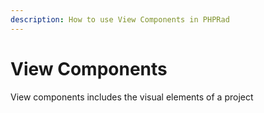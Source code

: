 ```yaml
---
description: How to use View Components in PHPRad
---
```


# View Components

View components includes the visual elements of a project
